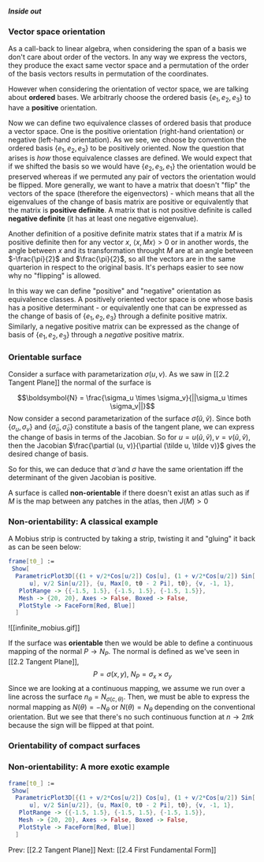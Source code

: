 #### *Inside out*

### Vector space orientation

As a call-back to linear algebra, when considering the span of a basis we don't care about order of the vectors. In any way we express the vectors, they produce the exact same vector space and a permutation of the order of the basis vectors results in permutation of the coordinates.

However when considering the orientation of vector space, we are talking about **ordered** bases. We arbitrarly choose the ordered basis $\{e_1, e_2,e_3\}$ to have a **positive** orientation. 

Now we can define two equivalence classes of ordered basis that produce a vector space. One is the positive orientation (right-hand orientation) or negative (left-hand orientation). As we see, we choose by convention the ordered basis $\{e_1, e_2,e_3\}$ to be positively oriented. Now the question that arises is *how* those equivalence classes are defined. We would expect that if we shifted the basis so we would have $\{e_2, e_3,e_1\}$ the orientation would be preserved whereas if we permuted any pair of vectors the orientation would be flipped. More generally, we want to have a matrix that doesn't "flip" the vectors of the space (therefore the eigenvectors) - which means that all the eigenvalues of the change of basis matrix are positive or equivalently that the matrix is **positive definite**. A matrix that is not positive definite is called **negative definite** (it has at least one negative eigenvalue).

Another definition of a positive definite matrix states that if a matrix $M$ is positive definite then for any vector $x$, $\left<x, Mx\right> > 0$ or in another words, the angle between $x$ and its transformation throught $M$ are at an angle between $-\frac{\pi}{2}$ and  $\frac{\pi}{2}$, so all the vectors are in the same quarterion in respect to the original basis. It's perhaps easier to see now why no "flipping" is allowed.

In this way we can define "positive" and "negative" orientation as equivalence classes. A positively oriented vector space is one whose basis has a positive determinant - or equivalently one that  can be expressed as the change of basis of $\{e_1, e_2,e_3\}$ through a definite positive matrix. Similarly, a negative positive matrix can be expressed as the change of basis of $\{e_1, e_2,e_3\}$ through a *negative* positive matrix.

### Orientable surface
Consider a surface with parametarization $\sigma(u, v)$. As we saw in [[2.2 Tangent Plane]] the normal of the surface is 

$$\boldsymbol{N} = \frac{\sigma_u \times \sigma_v}{||\sigma_u \times \sigma_v||}$$
Now consider a second parametarization of the surface $\tilde{\sigma}(\tilde{u}, \tilde{v})$. Since both $\{\sigma_u,\sigma_v\}$ and $\{\tilde{\sigma}_\tilde{u}, \tilde{\sigma}_\tilde{v}\}$ constitute a basis of the tangent plane, we can express the change of basis in terms of the Jacobian. So for $u = u (\tilde u, \tilde v), v = v (\tilde u, \tilde v),$ then the Jacobian $\frac{\partial (u, v)}{\partial (\tilde u, \tilde v)}$  gives the desired change of basis.

So for this, we can deduce that $\tilde \sigma$ and $\sigma$ have the same orientation iff the determinant of the given Jacobian is positive.

A surface is called **non-orientable** if there doesn't exist an atlas such as if $M$ is the map between any patches in the atlas, then $J(M) > 0$

### Non-orientability: A classical example

A Mobius strip is contructed by taking a strip, twisting it and "gluing" it back as can be seen below:
```mathematica
frame[t0_] :=
 Show[
  ParametricPlot3D[{(1 + v/2*Cos[u/2]) Cos[u], (1 + v/2*Cos[u/2]) Sin[
      u], v/2 Sin[u/2]}, {u, Max[0, t0 - 2 Pi], t0}, {v, -1, 1},
   PlotRange -> {{-1.5, 1.5}, {-1.5, 1.5}, {-1.5, 1.5}}, 
   Mesh -> {20, 20}, Axes -> False, Boxed -> False, 
   PlotStyle -> FaceForm[Red, Blue]]
  ]
```

![[infinite_mobius.gif]]

If the surface was **orientable** then we would be able to define a continuous mapping of the normal $P\rightarrow N_P$. The normal is defined as we've seen in [[2.2 Tangent Plane]], $$P = \sigma(x, y),\ N_P = \sigma_x \times \sigma_y$$
Since we are looking at a continuous mapping, we assume we run over a line across the surface $n_\theta = N_{\sigma(c, \theta)}$. Then, we must be able to express the normal mapping as $N(\theta) = -N_\theta$ or $N(\theta) = N_\theta$ depending on the conventional orientation. But we see that there's no such continuous function at $n\rightarrow 2\pi k$ because the sign will be flipped at that point.

### Orientability of compact surfaces 

### Non-orientability: A more exotic example


```mathematica
frame[t0_] :=
 Show[
  ParametricPlot3D[{(1 + v/2*Cos[u/2]) Cos[u], (1 + v/2*Cos[u/2]) Sin[
      u], v/2 Sin[u/2]}, {u, Max[0, t0 - 2 Pi], t0}, {v, -1, 1},
   PlotRange -> {{-1.5, 1.5}, {-1.5, 1.5}, {-1.5, 1.5}}, 
   Mesh -> {20, 20}, Axes -> False, Boxed -> False, 
   PlotStyle -> FaceForm[Red, Blue]]
  ]
```

Prev: [[2.2 Tangent Plane]]
Next: [[2.4 First Fundamental Form]]